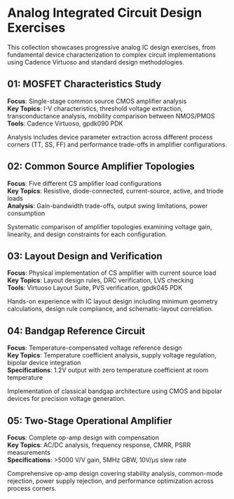 # Analog Integrated Circuit Design Exercises

This collection showcases progressive analog IC design exercises, from fundamental device characterization to complex circuit implementations using Cadence Virtuoso and standard design methodologies.

## 01: MOSFET Characteristics Study
**Focus**: Single-stage common source CMOS amplifier analysis  
**Key Topics**: I-V characteristics, threshold voltage extraction, transconductance analysis, mobility comparison between NMOS/PMOS  
**Tools**: Cadence Virtuoso, gpdk090 PDK  

Analysis includes device parameter extraction across different process corners (TT, SS, FF) and performance trade-offs in amplifier configurations.

## 02: Common Source Amplifier Topologies
**Focus**: Five different CS amplifier load configurations  
**Key Topics**: Resistive, diode-connected, current-source, active, and triode loads  
**Analysis**: Gain-bandwidth trade-offs, output swing limitations, power consumption  

Systematic comparison of amplifier topologies examining voltage gain, linearity, and design constraints for each configuration.

## 03: Layout Design and Verification
**Focus**: Physical implementation of CS amplifier with current source load  
**Key Topics**: Layout design rules, DRC verification, LVS checking  
**Tools**: Virtuoso Layout Suite, PVS verification, gpdk045 PDK  

Hands-on experience with IC layout design including minimum geometry calculations, design rule compliance, and schematic-layout correlation.

## 04: Bandgap Reference Circuit
**Focus**: Temperature-compensated voltage reference design  
**Key Topics**: Temperature coefficient analysis, supply voltage regulation, bipolar device integration  
**Specifications**: 1.2V output with zero temperature coefficient at room temperature  

Implementation of classical bandgap architecture using CMOS and bipolar devices for precision voltage generation.

## 05: Two-Stage Operational Amplifier
**Focus**: Complete op-amp design with compensation  
**Key Topics**: AC/DC analysis, frequency response, CMRR, PSRR measurements  
**Specifications**: >5000 V/V gain, 5MHz GBW, 10V/μs slew rate  

Comprehensive op-amp design covering stability analysis, common-mode rejection, power supply rejection, and performance optimization across process corners.
